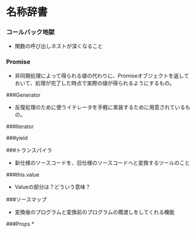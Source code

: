 #   名称辞書

### コールバック地獄
*   関数の呼び出しネストが深くなること

### Promise
*   非同期処理によって得られる値の代わりに、Promiseオブジェクトを返しておいて、処理が完了した時点で実際の値が得られるようにするもの。

###Generator
*   反復処理のために使うイテレータを手軽に実装するために用意されているもの。

###Iterator

###yield

###トランスパイラ
*   新仕様のソースコードを、旧仕様のソースコードへと変換するツールのこと

###this.value
* Valueの部分は？どういう意味？

###ソースマップ
* 変換後のプログラムと変換前のプログラムの橋渡しをしてくれる機能

###Props
* 
